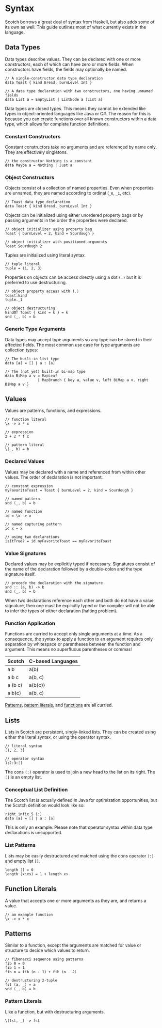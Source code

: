 # Syntax

Scotch borrows a great deal of syntax from Haskell, but also adds some of its
own as well. This guide outlines most of what currently exists in the language.

## Data Types

Data types describe values. They can be declared with one or more *constructors*,
each of which can have zero or more fields. When constructors have fields, the
fields may optionally be named.

```
// A single-constructor data type declaration
data Toast { kind Bread, burnLevel Int }

// A data type declaration with two constructors, one having unnamed fields
data List a = EmptyList | ListNode a (List a)
```

Data types are closed types. This means they cannot be extended like types in
object-oriented languages like Java or C#. The reason for this is because you can
create functions over all known constructors within a data type, which allows for
complete function definitions.

### Constant Constructors

Constant constructors take no arguments and are referenced by name only. They
are effectively singletons.

```
// the constructor Nothing is a constant
data Maybe a = Nothing | Just a
```

### Object Constructors

Objects consist of a collection of named properties. Even when properties are
unnamed, they are named according to ordinal (`_0`, `_1`, etc).

```
// Toast data type declaration
data Toast { kind Bread, burnLevel Int }
```

Objects can be initialized using either unordered property bags or by passing
arguments in the order the properties were declared.

```
// object initializer using property bag
Toast { burnLevel = 2, kind = Sourdough }

// object initializer with positioned arguments
Toast Sourdough 2
```

Tuples are initialized using literal syntax.

```
// tuple literal
tuple = (1, 2, 3)

```

Properties on objects can be access directly using a dot `(.)` but it is preferred
to use destructuring.

```
// object property access with (.)
toast.kind
tuple._1

// object destructuring
kindOf Toast { kind = k } = k
snd (_, b) = b
```

### Generic Type Arguments

Data types may accept type arguments so any type can be stored in their affected
fields. The most common use case for type arguments are collection types:

```
// The built-in list type
data [a] = [] | a : [a]

// The (not yet) built-in bi-map type
data BiMap a v = MapLeaf
               | MapBranch { key a, value v, left BiMap a v, right BiMap a v }
```

## Values

Values are patterns, functions, and expressions.

```
// function literal
\x -> x * x

// expression
2 + 2 * f x

// pattern literal
\(_, b) = b
```

### Declared Values

Values may be declared with a name and referenced from within other values. The
order of declaration is not important.

```
// constant expression
myFavoriteToast = Toast { burnLevel = 2, kind = Sourdough }

// named pattern
snd (_, b) = b

// named function
id = \x -> x

// named capturing pattern
id x = x

// using two declarations
isItTrue? = id myFavoriteToast == myFavoriteToast
```

### Value Signatures

Declared values may be explicitly typed if necessary. Signatures consist of the
name of the declaration followed by a double-colon and the type signature itself.

```
// precede the declaration with the signature
snd :: (a, b) -> b
snd (_, b) = b
```

When two declarations reference each other and both do not have a value signature,
then one must be explicitly typed or the compiler will not be able to infer the types
of either declaration (halting problem).

### Function Application

Functions are curried to accept only single arguments at a time. As a consequence,
the syntax to apply a function to an argument requires only separation by whitespace
or parentheses between the function and argument. This means no superfluous parentheses
or commas!

| Scotch  | C-based Languages |
|---------|-------------------|
| a b     | a(b)              |
| a b c   | a(b, c)           |
| a (b c) | a(b(c))           |
| a b(c)  | a(b, c)           |

[Patterns](#syntax-patterns), [pattern literals](#syntax-patterns-pattern-literals),
and [functions](#syntax-functions) are all curried.

## Lists

Lists in Scotch are persistent, singly-linked lists. They can be created using either
the literal syntax, or using the operator syntax.

```
// literal syntax
[1, 2, 3]

// operator syntax
1:2:3:[]
```

The cons `(:)` operator is used to join a new head to the list on its right. The
`[]` is an empty list.

### Conceptual List Definition

The Scotch list is actually defined in Java for optimization opportunities, but
the Scotch definition would look like so:

```
right infix 5 (:)
data [a] = [] | a : [a]
```

This is only an example. Please note that operator syntax within data type
declarations is unsupported.

### List Patterns

Lists may be easily destructured and matched using the cons operator `(:)` and
empty list `[]`.

```
length [] = 0
length (x:xs) = 1 + length xs
```

## Function Literals

A value that accepts one or more arguments as they are, and returns a value.

```
// an example function
\x -> x * x
```

## Patterns

Similar to a function, except the arguments are matched for value or structure
to decide which values to return.

```
// fibonacci sequence using patterns
fib 0 = 0
fib 1 = 1
fib n = fib (n - 1) + fib (n - 2)

// destructuring 2-tuple
fst (a, _) = a
snd (_, b) = b
```

### Pattern Literals

Like a function, but with destructuring arguments.

```
\(fst, _) -> fst
```
